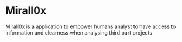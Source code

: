 # Mirall0x
Mirall0x is a application to empower humans analyst to have access to information and clearness when analysing third part projects
